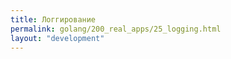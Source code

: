 ```yaml
---
title: Логгирование
permalink: golang/200_real_apps/25_logging.html
layout: "development"
---
```



<div id="go-forth-button">
    <go-forth url="30_assets.html" label="Генерируем и раздаём ассеты" framework="{{ page.label_framework }}" ci="{{ page.label_ci }}" guide-code="{{ page.guide_code }}" base-url="{{ site.baseurl }}"></go-forth>
</div>
